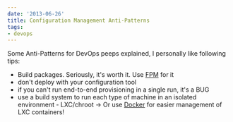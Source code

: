 ```yaml
---
date: '2013-06-26'
title: Configuration Management Anti-Patterns
tags:
- devops
---
```





Some Anti-Patterns for DevOps peeps explained, I personally like following tips:

  - Build packages. Seriously, it's worth it. Use [FPM](https://github.com/jordansissel/fpm) for it
  - don't deploy with your configuration tool
  - if you can't run end-to-end provisioning in a single run, it's a BUG
  - use a build system to run each type of machine in an isolated  environment - LXC/chroot
      -> Or use [Docker](http://docker.io) for easier management of LXC containers!


<script async class="speakerdeck-embed" data-id="02758ad0bc19013009de5aad18798b8a" data-ratio="1.72972972972973" src="//speakerdeck.com/assets/embed.js"></script>
